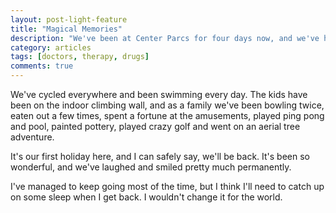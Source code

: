 ```yaml
---
layout: post-light-feature
title: "Magical Memories"
description: "We've been at Center Parcs for four days now, and we've had a superb time."
category: articles
tags: [doctors, therapy, drugs]
comments: true
---
```


We've cycled everywhere and been swimming every day.  The kids have been on the indoor climbing wall, and as a family we've been bowling twice, eaten out a few times, spent a fortune at the amusements, played ping pong and pool, painted pottery, played crazy golf and went on an aerial tree adventure.

It's our first holiday here, and I can safely say, we'll be back.  It's been so wonderful, and we've laughed and smiled pretty much permanently.

I've managed to keep going most of the time, but I think I'll need to catch up on some sleep when I get back.  I wouldn't change it for the world.